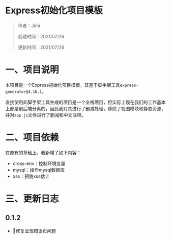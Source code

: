 # Express初始化项目模板

> 作者：Jimi
>
> 创建时间：2021/07/26
>
> 更新时间：2021/07/26

# 一、项目说明

本项目是一个Express初始化项目模板，其基于脚手架工具`express-generator@4.16.1`。

直接使用此脚手架工具生成的项目是一个全栈项目，但实际上现在我们的工作基本上都是前后端分离的，因此我对其进行了删减处理，移除了视图模块和静态资源，并对`app.js`文件进行了删减和中文注释。

# 二、项目依赖

在原有的基础上，我新增了如下内容：

- cross-env：控制环境变量
- mysql：操作mysql数据库
- xss：预防xss估计

# 三、更新日志

## 0.1.2

- 🐞修复呈现错误页问题

